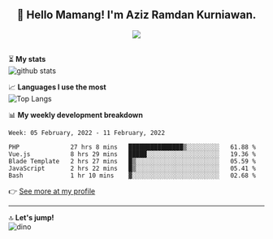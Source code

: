 <h2 align="center">👋 Hello Mamang! I'm Aziz Ramdan Kurniawan.</h2>  
<p align="center">
  <img src="https://komarev.com/ghpvc/?username=azizramdan"> <br><br>
</p>
    
⏳ **My stats**  
![github stats](https://github-readme-stats.vercel.app/api?username=azizramdan&show_icons=true&count_private=true&title_color=000&hide_border=true&hide_title=true)  

📈 **Languages I use the most**  
![Top Langs](https://github-readme-stats.vercel.app/api/top-langs/?username=azizramdan&layout=compact&langs_count=6&hide=tsql&hide_border=true&hide_title=true&exclude_repo=Futsal-Go,Futsal-Go-Admin,Sistem-Informasi-Sensus-Harian-Rawat-Inap)  

📊 **My weekly development breakdown**
<!--START_SECTION:waka-->
```text
Week: 05 February, 2022 - 11 February, 2022

PHP              27 hrs 8 mins   ███████████████▒░░░░░░░░░   61.88 % 
Vue.js           8 hrs 29 mins   █████░░░░░░░░░░░░░░░░░░░░   19.36 % 
Blade Template   2 hrs 27 mins   █▒░░░░░░░░░░░░░░░░░░░░░░░   05.59 % 
JavaScript       2 hrs 22 mins   █▒░░░░░░░░░░░░░░░░░░░░░░░   05.41 % 
Bash             1 hr 10 mins    ▓░░░░░░░░░░░░░░░░░░░░░░░░   02.68 % 
```
<!--END_SECTION:waka-->
👉 [See more at my profile](https://wakatime.com/@azizramdan)
***
🔝 **Let's jump!**  
![dino](https://raw.githubusercontent.com/azizramdan/azizramdan/master/dino.gif)  
